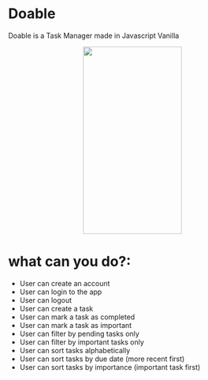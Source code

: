 # Doable
Doable is a Task Manager made in Javascript Vanilla

<p align="center">
  <img  width="200px" height="380" src="https://user-images.githubusercontent.com/82674454/141707113-491928a9-f268-4cf6-a0b9-60b213a66598.png" />
</p>

# what can you do?:
 - User can create an account
 - User can login to the app
 - User can logout
 - User can create a task
 - User can mark a task as completed
 - User can mark a task as important
 - User can filter by pending tasks only
 - User can filter by important tasks only
 - User can sort tasks alphabetically
 - User can sort tasks by due date (more recent first)
 - User can sort tasks by importance (important task first)
